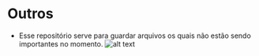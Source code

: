 # Outros
- Esse repositório serve para guardar arquivos os quais não estão sendo importantes no momento.
![alt text](http://www.estudioinfinito.com.br/site/wp-content/uploads/2012/05/outros01.jpg)
